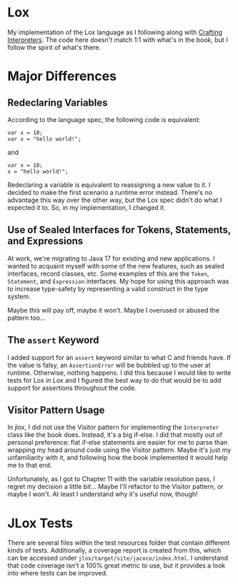 # Lox

My implementation of the Lox language as I following along with [Crafting Interpreters](https://craftinginterpreters.com/). 
The code here doesn't match 1:1 with what's in the book, but I follow the spirit of what's there.

# Major Differences

## Redeclaring Variables

According to the language spec, the following code is equivalent:

```
var x = 10;
var x = "hello world!";
```

and

```
var x = 10;
x = "hello world!";
```

Redeclaring a variable is equivalent to reassigning a new value to it. I decided to
make the first scenario a runtime error instead. There's no advantage this way over
the other way, but the Lox spec didn't do what I expected it to. So, in my implementation,
I changed it. 

## Use of Sealed Interfaces for Tokens, Statements, and Expressions

At work, we're migrating to Java 17 for existing and new applications. I wanted to 
acquaint myself with some of the new features, such as sealed interfaces, record classes,
etc. Some examples of this are the `Token`, `Statement`, and `Expression` interfaces. My hope
for using this approach was to increase type-safety by representing a valid construct in the
type system.

Maybe this will pay off, maybe it won't. Maybe I overused or abused the pattern too...

## The `assert` Keyword

I added support for an `assert` keyword similar to what C and friends have. If the value is
falsy, an `AssertionError` will be bubbled up to the user at runtime. Otherwise, nothing
happens. I did this because I would like to write tests for Lox _in Lox_ and I figured the
best way to do that would be to add support for assertions throughout the code.

## Visitor Pattern Usage

In jlox, I did not use the Visitor pattern for implementing the `Interpreter` class like
the book does. Instead, it's a big if-else. I did that mostly out of personal preference:
flat if-else statements are easier for me to parse than wrapping my head around code
using the Visitor pattern. Maybe it's just my unfamiliarity with it, and following how
the book implemented it would help me to that end.

Unfortunately, as I got to Chapter 11 with the variable resolution pass, I regret my
decision a little bit... Maybe I'll refactor to the Visitor pattern, or maybe I won't.
At least I understand why it's useful now, though!

# JLox Tests

There are several files within the test resources folder that contain different kinds of tests.
Additionally, a coverage report is created from this, which can be accessed under `jlox/target/site/jacoco/index.html`.
I understand that code coverage isn't a 100% great metric to use, but it provides a look into where tests can be improved.